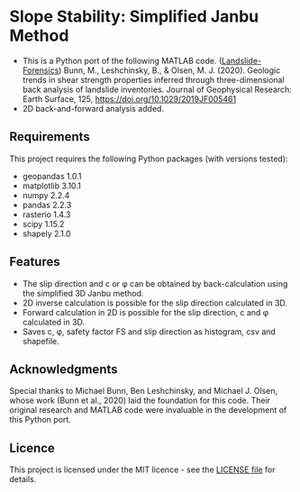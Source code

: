 # Slope Stability: Simplified Janbu Method  

 - This is a Python port of the following MATLAB code.
([Landslide-Forensics](https://github.com/benalesh/Landslide-Forensics))
Bunn, M., Leshchinsky, B., & Olsen, M. J. (2020). Geologic trends in shear strength properties inferred through three-dimensional back analysis of landslide inventories. Journal of Geophysical Research: Earth Surface, 125, https://doi.org/10.1029/2019JF005461
 - 2D back-and-forward analysis added.

## Requirements
This project requires the following Python packages (with versions tested):
 - geopandas  1.0.1
 - matplotlib 3.10.1
 - numpy      2.2.4
 - pandas     2.2.3
 - rasterio   1.4.3
 - scipy      1.15.2
 - shapely    2.1.0

## Features
 - The slip direction and c or φ can be obtained by back-calculation using the simplified 3D Janbu method.
 - 2D inverse calculation is possible for the slip direction calculated in 3D.
 - Forward calculation in 2D is possible for the slip direction, c and φ calculated in 3D.
 - Saves c, φ, safety factor FS and slip direction as histogram, csv and shapefile.

## Acknowledgments
Special thanks to Michael Bunn, Ben Leshchinsky, and Michael J. Olsen, whose work (Bunn et al., 2020) laid the foundation for this code. Their original research and MATLAB code were  invaluable in the development of this Python port.

## Licence
This project is licensed under the MIT licence - see the [LICENSE file](LICENSE) for details.

